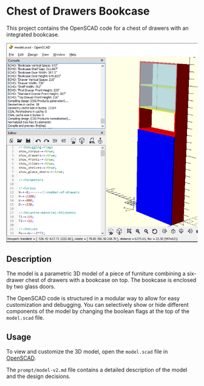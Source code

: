# Chest of Drawers Bookcase

This project contains the OpenSCAD code for a chest of drawers with an integrated bookcase.

![Chest of Drawers Bookcase](artifacts/chest-of-drawers-bookcase-openscad.png)

## Description

The model is a parametric 3D model of a piece of furniture combining a six-drawer chest of drawers with a bookcase on top. The bookcase is enclosed by two glass doors.

The OpenSCAD code is structured in a modular way to allow for easy customization and debugging. You can selectively show or hide different components of the model by changing the boolean flags at the top of the `model.scad` file.

## Usage

To view and customize the 3D model, open the `model.scad` file in [OpenSCAD](https://openscad.org/).

The `prompt/model-v2.md` file contains a detailed description of the model and the design decisions.
